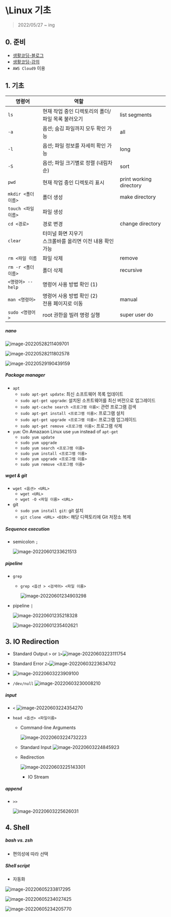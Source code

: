 # \Linux 기초

> 2022/05/27 ~ ing



## 0. 준비

- [생활코딩-블로그](https://opentutorials.org/module/2538/14160)
- [생활코딩-강의](https://youtu.be/DsG-JWrFJTc)
- `AWS Cloud9` 이용



## 1. 기초

| 명령어              | 역할                                                         |                         |
| ------------------- | ------------------------------------------------------------ | ----------------------- |
| `ls`                | 현재 작업 중인 디렉토리의 폴더/파일 목록 불러오기            | list segments           |
| `-a`                | 옵션; 숨김 파일까지 모두 확인 가능                           | all                     |
| `-l`                | 옵션; 파일 정보를 자세히 확인 가능                           | long                    |
| `-S`                | 옵션; 파일 크기별로 정렬 (내림차순)                          | sort                    |
| `pwd`               | 현재 작업 중인 디렉토리 표시                                 | print working directory |
| `mkdir <폴더 이름>` | 폴더 생성                                                    | make directory          |
| `touch <파일 이름>` | 파일 생성                                                    |                         |
| `cd <경로>`         | 경로 변경                                                    | change directory        |
| `clear`             | 터미널 화면 지우기<br />스크롤바를 올리면 이전 내용 확인 가능 |                         |
| `rm <파일 이름`     | 파일 삭제                                                    | remove                  |
| `rm -r <폴더 이름>` | 폴더 삭제                                                    | recursive               |
| `<명령어> --help`   | 명령어 사용 방법 확인 (1)                                    |                         |
| `man <명령어>`      | 명령어 사용 방법 확인 (2)<br />전용 페이지로 이동            | manual                  |
| `sudo <명령어>`     | root 권한을 빌려 명령 실행                                   | super user do           |



##### nano

![image-20220528211409701]([생활코딩]Linux.assets/image-20220528211409701.png)

![image-20220528211802578]([생활코딩]Linux.assets/image-20220528211802578.png)

![image-20220529190439159]([생활코딩]Linux.assets/image-20220529190439159.png)



##### Package manager

- `apt`
  - `sudo apt-get update`: 최신 소프트웨어 목록 업데이트
  - `sudo apt-get upgrade`: 설치된 소프트웨어를 최신 버전으로 업그레이드
  - `sudo apt-cache search <프로그램 이름>`: 관련 프로그램 검색
  - `sudo apt-get install <프로그램 이름>`: 프로그램 설치
  - `sudo apt-get upgrade <프로그램 이름>`: 프로그램 업그레이드
  - `sudo apt-get remove <프로그램 이름>`: 프로그램 삭제
- `yum`: On Amazaon Linux use `yum` instead of `apt-get`
  - `sudo yum update`
  - `sudo yum upgrade`
  - `sudo yum search <프로그램 이름>`
  - `sudo yum install <프로그램 이름>`
  - `sudo yum upgrade <프로그램 이름>`
  - `sudo yum remove <프로그램 이름>`



##### wget & git

- `wget <옵션> <URL>`
  - `wget <URL>`
  - `wget -O <파일 이름> <URL>`
- git
  - `sudo yum install git`: git 설치
  - `git clone <URL> <DIR>`: 해당 디렉토리에 Git 저장소 복제



##### Sequence execution 

- semicolon `;`

  ![image-20220601233621513]([생활코딩]Linux.assets/image-20220601233621513.png)



##### pipeline

- `grep`

  - `grep <옵션 > <검색어> <파일 이름>`

    ![image-20220601234903298]([생활코딩]Linux.assets/image-20220601234903298.png)

- pipeline `|`

  ![image-20220601235218328]([생활코딩]Linux.assets/image-20220601235218328.png)

  

  ![image-20220601235402621]([생활코딩]Linux.assets/image-20220601235402621.png)



## 3. IO Redirection

- Standard Output `>` or `1>`![image-20220603223111754]([생활코딩]Linux.assets/image-20220603223111754.png)

- Standard Error `2>`![image-20220603223634702]([생활코딩]Linux.assets/image-20220603223634702.png)

- ![image-20220603223909100]([생활코딩]Linux.assets/image-20220603223909100.png)
- `/dev/null`	![image-20220603230008210]([생활코딩]Linux.assets/image-20220603230008210.png)



##### input

- `<`	![image-20220603224354270]([생활코딩]Linux.assets/image-20220603224354270.png)

- `head <옵션> <파일이름>`

  - Command-line Arguments

    ![image-20220603224732223]([생활코딩]Linux.assets/image-20220603224732223.png)

  - Standard Input ![image-20220603224845923]([생활코딩]Linux.assets/image-20220603224845923.png)

  - Redirection

    ![image-20220603225143301]([생활코딩]Linux.assets/image-20220603225143301-16542643495911.png)

    - IO Stream



##### append

- `>>`

  ![image-20220603225626031]([생활코딩]Linux.assets/image-20220603225626031.png)



## 4. Shell

##### bash vs. zsh

- 편의성에 따라 선택



##### Shell script

- 자동화

![image-20220605233817295]([생활코딩]Linux.assets/image-20220605233817295.png)

![image-20220605234027425]([생활코딩]Linux.assets/image-20220605234027425.png)

![image-20220605234205770]([생활코딩]Linux.assets/image-20220605234205770.png)





